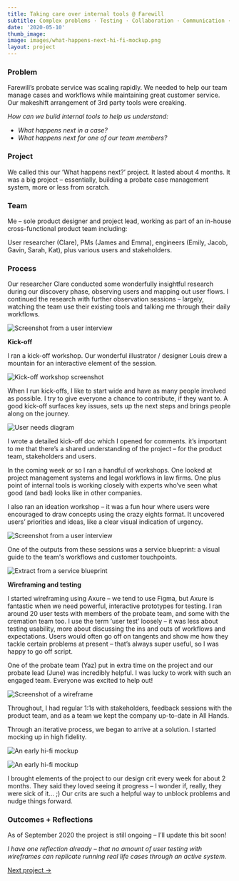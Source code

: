 ```yaml
---
title: Taking care over internal tools @ Farewill
subtitle: Complex problems · Testing · Collaboration · Communication · Leading projects (2020)
date: '2020-05-10'
thumb_image: 
image: images/what-happens-next-hi-fi-mockup.png
layout: project
---
```


### Problem

Farewill’s probate service was scaling rapidly. We needed to help our team manage cases and workflows while maintaining great customer service. Our makeshift arrangement of 3rd party tools were creaking. 

*How can we build internal tools to help us understand:*
* *What happens next in a case?*
* *What happens next for one of our team members?*

### Project

We called this our ‘What happens next?’ project. It lasted about 4 months. It was a big project – essentially, building a probate case management system, more or less from scratch. 

### Team
Me – sole product designer and project lead, working as part of an in-house cross-functional product team including:

User researcher (Clare), PMs (James and Emma), engineers (Emily, Jacob, Gavin, Sarah, Kat), plus various users and stakeholders. 

### Process
Our researcher Clare conducted some wonderfully insightful research during our discovery phase, observing users and mapping out user flows. I continued the research with further observation sessions – largely, watching the team use their existing tools and talking me through their daily workflows. 

![Screenshot from a user interview](/images/what-happens-next-user-observation.jpg "Screenshot from a user interview")

**Kick-off**

I ran a kick-off workshop. Our wonderful illustrator / designer Louis drew a mountain for an interactive element of the session. 

![Kick-off workshop screenshot](/images/what-happens-next-kick-off.png "Kick-off workshop screenshot")

When I run kick-offs, I like to start wide and have as many people involved as possible. I try to give everyone a chance to contribute, if they want to. A good kick-off surfaces key issues, sets up the next steps and brings people along on the journey.

![User needs diagram](/images/what-happens-next-user-needs.png "User needs diagram")

I wrote a detailed kick-off doc which I opened for comments. it’s important to me that there’s a shared understanding of the project – for the product team, stakeholders and users. 

In the coming week or so I ran a handful of workshops. One looked at project management systems and legal workflows in law firms. One plus point of internal tools is working closely with experts who’ve seen what good (and bad) looks like in other companies. 

I also ran an ideation workshop – it was a fun hour where users were encouraged to draw concepts using the crazy eights format. It uncovered users’ priorities and ideas, like a clear visual indication of urgency.

![Screenshot from a user interview](/images/what-happens-next-ideation.jpg "Screenshot from a user interview")

One of the outputs from these sessions was a service blueprint: a visual guide to the team's workflows and customer touchpoints.

![Extract from a service blueprint](/images/what-happens-next-service-blueprint.png "Extract from a service blueprint")

**Wireframing and testing**

I started wireframing using Axure – we tend to use Figma, but Axure is fantastic when we need powerful, interactive prototypes for testing. I ran around 20 user tests with members of the probate team, and some with the cremation team too. I use the term ‘user test’ loosely – it was less about testing usability, more about discussing the ins and outs of workflows and expectations. Users would often go off on tangents and show me how they tackle certain problems at present – that’s always super useful, so I was happy to go off script. 

One of the probate team (Yaz) put in extra time on the project and our probate lead (June) was incredibly helpful. I was lucky to work with such an engaged team. Everyone was excited to help out!

![Screenshot of a wireframe](/images/what-happens-next-wireframe.png "Screenshot of a wireframe")

Throughout, I had regular 1:1s with stakeholders, feedback sessions with the product team, and as a team we kept the company up-to-date in All Hands.

Through an iterative process, we began to arrive at a solution. I started mocking up in high fidelity. 

![An early hi-fi mockup](/images/what-happens-next-hi-fi-mockup.png "An early hi-fi mockup")

![An early hi-fi mockup](/images/what-happens-next-hi-fi-mockup-2.png "An early hi-fi mockup")

I brought elements of the project to our design crit every week for about 2 months. They said they loved seeing it progress – I wonder if, really, they were sick of it… ;) Our crits are such a helpful way to unblock problems and nudge things forward.


### Outcomes + Reflections

As of September 2020 the project is still ongoing – I’ll update this bit soon!

*I have one reflection already – that no amount of user testing with wireframes can replicate running real life cases through an active system.*

[Next project →](/portfolio/gathering-info-person-died-farewill)